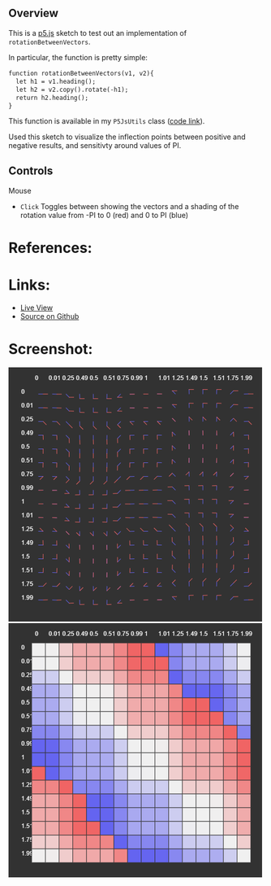 
## Overview

This is a [p5.js][p5js-home] sketch to test out an implementation of `rotationBetweenVectors`.

In particular, the function is pretty simple:

```
function rotationBetweenVectors(v1, v2){
  let h1 = v1.heading();
  let h2 = v2.copy().rotate(-h1);
  return h2.heading();
}
```

This function is available in my `P5JsUtils` class ([code link][p5jsutils-code]).

Used this sketch to visualize the inflection points between positive and negative results, and sensitivty around values of PI.

## Controls

Mouse
- `Click` Toggles between showing the vectors and a shading of the rotation value from -PI to 0 (red) and 0 to PI (blue)

# References:


# Links: 

* [Live View][live-view]
* [Source on Github][source-code]

# Screenshot:

![screenshot][screenshot-01]
![screenshot][screenshot-02]

[p5js-home]: http://p5js.org/
[source-code]: https://github.com/brianhonohan/sketchbook/tree/main/p5js/common/examples/rotation-between-vectors/
[live-view]: https://brianhonohan.com/sketchbook/p5js/common/examples/rotation-between-vectors/
[screenshot-01]: ./screenshot-01.png
[screenshot-02]: ./screenshot-02.png
[p5jsutils-code]: https://github.com/brianhonohan/sketchbook/blob/main/p5js/common/p5js_utils.js
